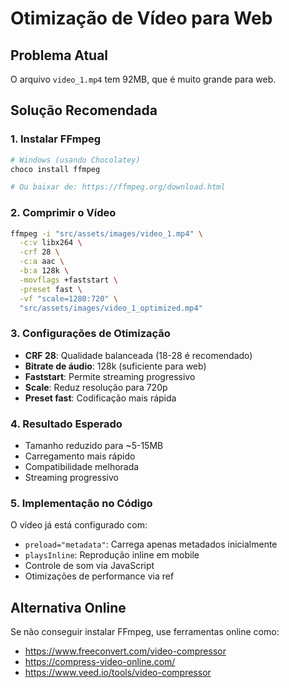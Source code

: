 # Otimização de Vídeo para Web

## Problema Atual
O arquivo `video_1.mp4` tem 92MB, que é muito grande para web.

## Solução Recomendada

### 1. Instalar FFmpeg
```bash
# Windows (usando Chocolatey)
choco install ffmpeg

# Ou baixar de: https://ffmpeg.org/download.html
```

### 2. Comprimir o Vídeo
```bash
ffmpeg -i "src/assets/images/video_1.mp4" \
  -c:v libx264 \
  -crf 28 \
  -c:a aac \
  -b:a 128k \
  -movflags +faststart \
  -preset fast \
  -vf "scale=1280:720" \
  "src/assets/images/video_1_optimized.mp4"
```

### 3. Configurações de Otimização
- **CRF 28**: Qualidade balanceada (18-28 é recomendado)
- **Bitrate de áudio**: 128k (suficiente para web)
- **Faststart**: Permite streaming progressivo
- **Scale**: Reduz resolução para 720p
- **Preset fast**: Codificação mais rápida

### 4. Resultado Esperado
- Tamanho reduzido para ~5-15MB
- Carregamento mais rápido
- Compatibilidade melhorada
- Streaming progressivo

### 5. Implementação no Código
O vídeo já está configurado com:
- `preload="metadata"`: Carrega apenas metadados inicialmente
- `playsInline`: Reprodução inline em mobile
- Controle de som via JavaScript
- Otimizações de performance via ref

## Alternativa Online
Se não conseguir instalar FFmpeg, use ferramentas online como:
- https://www.freeconvert.com/video-compressor
- https://compress-video-online.com/
- https://www.veed.io/tools/video-compressor



